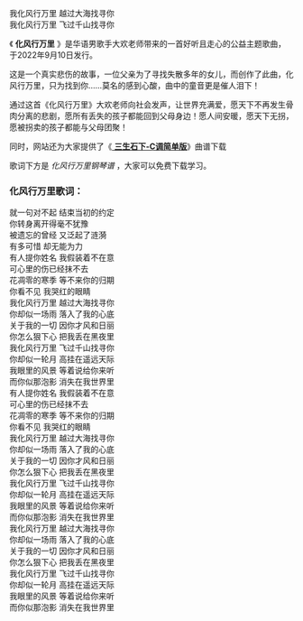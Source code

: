 

我化风行万里 越过大海找寻你  
我化风行万里 飞过千山找寻你

《 **化风行万里** 》是华语男歌手大欢老师带来的一首好听且走心的公益主题歌曲，于2022年9月10日发行。

这是一个真实悲伤的故事，一位父亲为了寻找失散多年的女儿，而创作了此曲，化风行万里，只为找到你……莫名的感到心酸，曲中的童音更是催人泪下！

通过这首《化风行万里》大欢老师向社会发声，让世界充满爱，愿天下不再发生骨肉分离的悲剧，愿所有丢失的孩子都能回到父母身边！愿人间安暖，愿天下无拐，愿被拐卖的孩子都能与父母团聚！

同时，网站还为大家提供了《[ **三生石下-C调简单版**](Music-12817.html "三生石下-C调简单版")》曲谱下载

歌词下方是 _化风行万里钢琴谱_ ，大家可以免费下载学习。

### 化风行万里歌词：

就一句对不起 结束当初的约定  
你转身离开得毫不犹豫  
被遗忘的曾经 又泛起了涟漪  
有多可惜 却无能为力  
有人提你姓名 我假装着不在意  
可心里的伤已经抹不去  
花凋零的寒季 等不来你的归期  
你看不见 我哭红的眼睛  
我化风行万里 越过大海找寻你  
你却似一场雨 落入了我的心底  
关于我的一切 因你才风和日丽  
你怎么狠下心 把我丢在黑夜里  
我化风行万里 飞过千山找寻你  
你却似一轮月 高挂在遥远天际  
我眼里的风景 等着说给你来听  
而你似那泡影 消失在我世界里  
有人提你姓名 我假装着不在意  
可心里的伤已经抹不去  
花凋零的寒季 等不来你的归期  
你看不见 我哭红的眼睛  
我化风行万里 越过大海找寻你  
你却似一场雨 落入了我的心底  
关于我的一切 因你才风和日丽  
你怎么狠下心 把我丢在黑夜里  
我化风行万里 飞过千山找寻你  
你却似一轮月 高挂在遥远天际  
我眼里的风景 等着说给你来听  
而你似那泡影 消失在我世界里  
我化风行万里 越过大海找寻你  
你却似一场雨 落入了我的心底  
关于我的一切 因你才风和日丽  
你怎么狠下心 把我丢在黑夜里  
我化风行万里 飞过千山找寻你  
你却似一轮月 高挂在遥远天际  
我眼里的风景 等着说给你来听  
而你似那泡影 消失在我世界里

